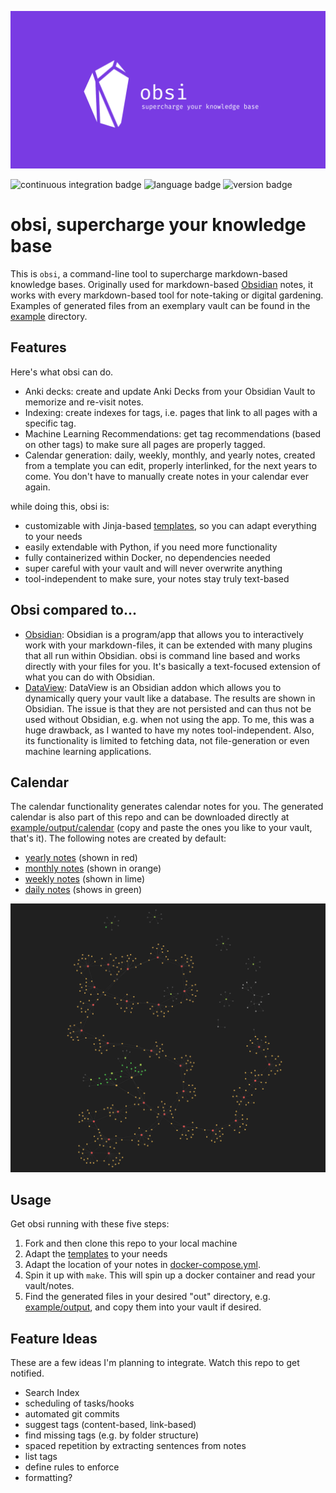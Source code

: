 ![obsi logo](logo.png)

![continuous integration badge](https://img.shields.io/github/workflow/status/lorey/obsi/ci)
![language badge](https://img.shields.io/github/languages/top/lorey/obsi)
![version badge](https://img.shields.io/github/v/tag/lorey/obsi)

# obsi, supercharge your knowledge base
This is `obsi`, a command-line tool to supercharge markdown-based knowledge bases.
Originally used for markdown-based [Obsidian](https://obsidian.md) notes,
it works with every markdown-based tool for note-taking or digital gardening.
Examples of generated files from an exemplary vault can be found in the [example](example) directory.

## Features
Here's what obsi can do.

- Anki decks: create and update Anki Decks from your Obsidian Vault to memorize and re-visit notes.
- Indexing: create indexes for tags, i.e. pages that link to all pages with a specific tag.
- Machine Learning Recommendations: get tag recommendations (based on other tags) to make sure all pages are properly tagged.
- Calendar generation: daily, weekly, monthly, and yearly notes, created from a template you can edit, properly interlinked, for the next years to come. You don't have to manually create notes in your calendar ever again.

while doing this, obsi is:
- customizable with Jinja-based [templates](templates), so you can adapt everything to your needs
- easily extendable with Python, if you need more functionality
- fully containerized within Docker, no dependencies needed
- super careful with your vault and will never overwrite anything
- tool-independent to make sure, your notes stay truly text-based

## Obsi compared to...

- [Obsidian](https://obsidian.md): Obsidian is a program/app that allows you to interactively work with your markdown-files, it can be extended with many plugins that all run within Obsidian. obsi is command line based and works directly with your files for you. It's basically a text-focused extension of what you can do with Obsidian.
- [DataView](https://github.com/blacksmithgu/obsidian-dataview): DataView is an Obsidian addon which allows you to dynamically query your vault like a database. The results are shown in Obsidian. The issue is that they are not persisted and can thus not be used without Obsidian, e.g. when not using the app. To me, this was a huge drawback, as I wanted to have my notes tool-independent. Also, its functionality is limited to fetching data, not file-generation or even machine learning applications.

## Calendar
The calendar functionality generates calendar notes for you.
The generated calendar is also part of this repo and can be downloaded directly at [example/output/calendar](example/output/calendar) (copy and paste the ones you like to your vault, that's it).
The following notes are created by default:
- [yearly notes](templates/year.md) (shown in red)
- [monthly notes](templates/month.md) (shown in orange)
- [weekly notes](templates/week.md) (shown in lime)
- [daily notes](templates/day.md) (shows in green)

![calendar](calendar.png)


## Usage
Get obsi running with these five steps:

1. Fork and then clone this repo to your local machine
2. Adapt the [templates](templates) to your needs
3. Adapt the location of your notes in [docker-compose.yml](docker-compose.yml).
4. Spin it up with `make`. This will spin up a docker container and read your vault/notes.
5. Find the generated files in your desired "out" directory, e.g. [example/output](example/output), and copy them into your vault if desired.

## Feature Ideas
These are a few ideas I'm planning to integrate. Watch this repo to get notified.

- Search Index
- scheduling of tasks/hooks
- automated git commits
- suggest tags (content-based, link-based)
- find missing tags (e.g. by folder structure)
- spaced repetition by extracting sentences from notes
- list tags
- define rules to enforce
- formatting?
